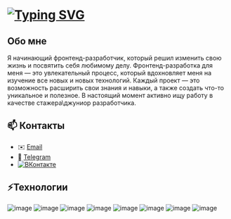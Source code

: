 # [![Typing SVG](https://readme-typing-svg.demolab.com?font=Fira+Code&pause=1000&color=0813F7&width=435&lines=%D0%9F%D1%80%D0%B8%D0%B2%D0%B5%D1%82%D1%81%D1%82%D0%B2%D1%83%D1%8E!+%F0%9F%91%8B)](https://git.io/typing-svg)

## Обо мне
Я начинающий фронтенд-разработчик, который решил изменить свою жизнь и посвятить себя любимому делу. Фронтенд-разработка для меня — это увлекательный процесс, который вдохновляет меня на изучение все новых и новых технологий. Каждый проект — это возможность расширить свои знания и навыки, а также создать что-то уникальное и полезное.
В настоящий момент активно ищу работу в качестве стажера\джуниор разработчика.
## 📫 Контакты
- ✉️ [Email](mailto:maltsevms8@ya.ru)
- 📱 [Telegram](https://t.me/maltsevms)
- [![ВКонтакте](https://img.shields.io/badge/вконтакте-%232E87FB.svg?&style=for-the-badge&logo=vk&logoColor=white)]([https://vk.com/your_profile](https://vk.com/maltsevm8))



## ⚡Технологии
![image](https://camo.githubusercontent.com/9c1342029e8aec68e9f53e276d6852ee30b7cd21c715f53e18b87d460de77241/68747470733a2f2f696d672e736869656c64732e696f2f62616467652f2d4a6176615363726970742d626c61636b3f7374796c653d666c61742d737175617265266c6f676f3d6a617661736372697074) ![image](https://camo.githubusercontent.com/57acee499187be4099b175de6d8e1f1b591b189fb74028ebe69ced299e635f57/68747470733a2f2f696d672e736869656c64732e696f2f62616467652f2d52656163742d626c61636b3f7374796c653d666c61742d737175617265266c6f676f3d7265616374) ![image](https://camo.githubusercontent.com/c0f60c84bd23525a0f1e5972ff5052f878eb4104e88b347b7f0004d0e6ad8898/68747470733a2f2f696d672e736869656c64732e696f2f62616467652f2d48544d4c352d4533344632363f7374796c653d666c61742d737175617265266c6f676f3d68746d6c35266c6f676f436f6c6f723d7768697465) ![image](https://camo.githubusercontent.com/d2de8f341090cb9d72d132ef5f73c2a2c9be3081193bd9c7f3fee5b4973ece27/68747470733a2f2f696d672e736869656c64732e696f2f62616467652f2d435353332d3135373242363f7374796c653d666c61742d737175617265266c6f676f3d63737333)
![image](https://camo.githubusercontent.com/1cdffd04968bd5e4cd52e4b6a0c85b822fc013388692472434c75563a90e7ffa/68747470733a2f2f696d672e736869656c64732e696f2f62616467652f2d547970655363726970742d3030374143433f7374796c653d666c61742d737175617265266c6f676f3d74797065736372697074) ![image](https://camo.githubusercontent.com/aa9359eb35f92d11bb47bff9b17b39bb9a04fc3003ff6b9b9a87ff2f8e63f390/68747470733a2f2f696d672e736869656c64732e696f2f62616467652f2d4769742d626c61636b3f7374796c653d666c61742d737175617265266c6f676f3d676974) ![image](https://camo.githubusercontent.com/0ced1e0be80f32eee58612df57ae3dbc4aa9fa2e969060fc1491263e6f94d6f3/68747470733a2f2f696d672e736869656c64732e696f2f62616467652f2d4769744875622d3138313731373f7374796c653d666c61742d737175617265266c6f676f3d676974687562) ![image](https://camo.githubusercontent.com/d2cd977b531091c90e9b71bcdbdf024e3e30f29364825eea4d0cdd13463b783c/68747470733a2f2f696d672e736869656c64732e696f2f62616467652f2d4769744c61622d4643413132313f7374796c653d666c61742d737175617265266c6f676f3d6769746c6162) 

